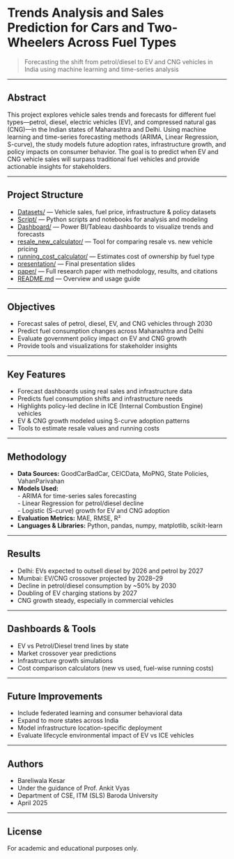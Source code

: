 # Trends Analysis and Sales Prediction for Cars and Two-Wheelers Across Fuel Types

> Forecasting the shift from petrol/diesel to EV and CNG vehicles in India using machine learning and time-series analysis

---

## Abstract

This project explores vehicle sales trends and forecasts for different fuel types—petrol, diesel, electric vehicles (EV), and compressed natural gas (CNG)—in the Indian states of Maharashtra and Delhi. Using machine learning and time-series forecasting methods (ARIMA, Linear Regression, S-curve), the study models future adoption rates, infrastructure growth, and policy impacts on consumer behavior. The goal is to predict when EV and CNG vehicle sales will surpass traditional fuel vehicles and provide actionable insights for stakeholders.

---

## Project Structure

- [Datasets/](./Datasets/) — Vehicle sales, fuel price, infrastructure & policy datasets  
- [Script/](./Script/) — Python scripts and notebooks for analysis and modeling  
- [Dashboard/](./Dashboard/) — Power BI/Tableau dashboards to visualize trends and forecasts  
- [resale_new_calculator/](./Script/ResaleNew/) — Tool for comparing resale vs. new vehicle pricing  
- [running_cost_calculator/](./Script/RunningCost/) — Estimates cost of ownership by fuel type  
- [presentation/](./presentation/) — Final presentation slides  
- [paper/](./Research_Paper/) — Full research paper with methodology, results, and citations  
- [README.md](./README.md) — Overview and usage guide

---

## Objectives

- Forecast sales of petrol, diesel, EV, and CNG vehicles through 2030  
- Predict fuel consumption changes across Maharashtra and Delhi  
- Evaluate government policy impact on EV and CNG growth  
- Provide tools and visualizations for stakeholder insights

---

## Key Features

- Forecast dashboards using real sales and infrastructure data  
- Predicts fuel consumption shifts and infrastructure needs  
- Highlights policy-led decline in ICE (Internal Combustion Engine) vehicles  
- EV & CNG growth modeled using S-curve adoption patterns  
- Tools to estimate resale values and running costs

---

## Methodology

- **Data Sources:** GoodCarBadCar, CEICData, MoPNG, State Policies, VahanParivahan  
- **Models Used:**  
  					- ARIMA for time-series sales forecasting  
  					- Linear Regression for petrol/diesel decline  
  					- Logistic (S-curve) growth for EV and CNG adoption  
- **Evaluation Metrics:** MAE, RMSE, R²  
- **Languages & Libraries:** Python, pandas, numpy, matplotlib, scikit-learn

---

## Results

- Delhi: EVs expected to outsell diesel by 2026 and petrol by 2027  
- Mumbai: EV/CNG crossover projected by 2028–29  
- Decline in petrol/diesel consumption by ~50% by 2030  
- Doubling of EV charging stations by 2027  
- CNG growth steady, especially in commercial vehicles

---

## Dashboards & Tools

- EV vs Petrol/Diesel trend lines by state  
- Market crossover year predictions  
- Infrastructure growth simulations  
- Cost comparison calculators (new vs used, fuel-wise running costs)

---

## Future Improvements

- Include federated learning and consumer behavioral data  
- Expand to more states across India  
- Model infrastructure location-specific deployment  
- Evaluate lifecycle environmental impact of EV vs ICE vehicles

---

## Authors

- Bareliwala Kesar   
- Under the guidance of Prof. Ankit Vyas  
- Department of CSE, ITM (SLS) Baroda University  
- April 2025

---

## License

For academic and educational purposes only.
